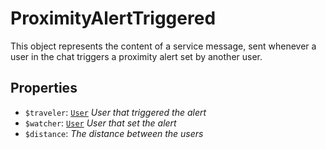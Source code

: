 # ProximityAlertTriggered	

This object represents the content of a service message, sent whenever a user in the chat triggers a proximity alert set by another user.	

## Properties	

- `$traveler`: [`User`](User.md) _User that triggered the alert_
- `$watcher`: [`User`](User.md) _User that set the alert_
- `$distance`: _The distance between the users_

